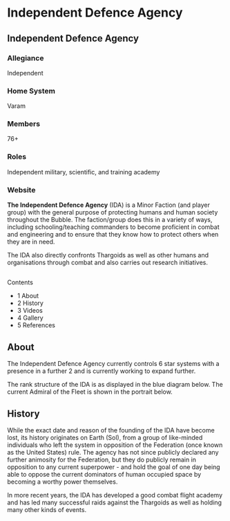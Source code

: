 # Independent Defence Agency
## Independent Defence Agency

		

### Allegiance

Independent

### Home System

Varam

### Members

76+

### Roles

Independent military, scientific, and training academy

### Website

**The Independent Defence Agency** (IDA) is a Minor Faction  (and player group) with the general purpose of protecting humans and human society throughout the Bubble. The faction/group does this in a variety of ways, including schooling/teaching commanders to become proficient in combat and engineering and to ensure that they know how to protect others when they are in need. 

The IDA also directly confronts Thargoids as well as other humans and organisations through combat and also carries out research initiatives.

## 

Contents

- 1 About
- 2 History
- 3 Videos
- 4 Gallery
- 5 References

## About

The Independent Defence Agency currently controls 6 star systems with a presence in a further 2 and is currently working to expand further.

The rank structure of the IDA is as displayed in the blue diagram below. The current Admiral of the Fleet is shown in the portrait below.

## History

While the exact date and reason of the founding of the IDA have become lost, its history originates on Earth (Sol), from a group of like-minded individuals who left the system in opposition of the Federation (once known as the United States) rule. The agency has not since publicly declared any further animosity for the Federation, but they do publicly remain in opposition to any current superpower - and hold the goal of one day being able to oppose the current dominators of human occupied space by becoming a worthy power themselves.

In more recent years, the IDA has developed a good combat flight academy and has led many successful raids against the Thargoids as well as holding many other kinds of events.